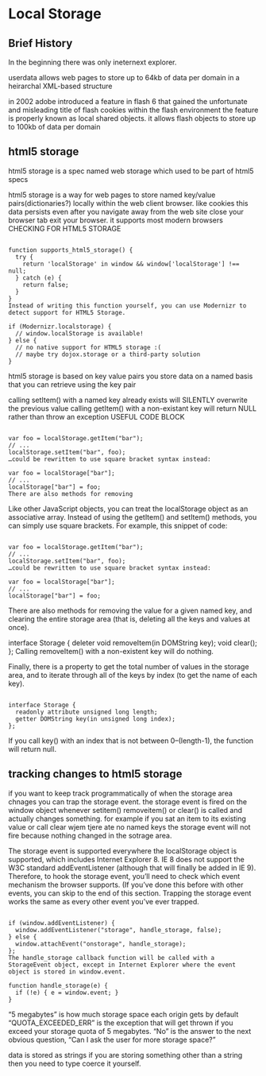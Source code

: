 # Local Storage

## Brief History

In the beginning there was only ineternext explorer.

userdata allows web pages to store up to 64kb of data per domain in a heirarchal XML-based structure

in 2002 adobe introduced a feature in flash 6 that gained the unfortunate and misleading title of flash cookies within the flash environment the feature is properly known as local shared objects. it allows flash objects to store up to 100kb of data per domain

## html5 storage

html5 storage is a spec named web storage which used to be part of html5 specs

html5 storage is a way for web pages to store named key/value pairs(dictionaries?) locally within the web client browser.
like cookies this data persists even after you navigate away from the web site close your browser tab exit your browser. it supports most modern browsers
CHECKING FOR HTML5 STORAGE

```JS

function supports_html5_storage() {
  try {
    return 'localStorage' in window && window['localStorage'] !== null;
  } catch (e) {
    return false;
  }
}
Instead of writing this function yourself, you can use Modernizr to detect support for HTML5 Storage.

if (Modernizr.localstorage) {
  // window.localStorage is available!
} else {
  // no native support for HTML5 storage :(
  // maybe try dojox.storage or a third-party solution
}

```

html5 storage is based on key value pairs you store data on a named basis that you can retrieve using the key pair

calling setItem() with a named key already exists will SILENTLY overwrite the previous value
calling getItem() with a non-existant key will return NULL rather than throw an exception
USEFUL CODE BLOCK

```JS

var foo = localStorage.getItem("bar");
// ...
localStorage.setItem("bar", foo);
…could be rewritten to use square bracket syntax instead:

var foo = localStorage["bar"];
// ...
localStorage["bar"] = foo;
There are also methods for removing 

```

Like other JavaScript objects, you can treat the localStorage object as an associative array. Instead of using the getItem() and setItem() methods, you can simply use square brackets. For example, this snippet of code:


```JS

var foo = localStorage.getItem("bar");
// ...
localStorage.setItem("bar", foo);
…could be rewritten to use square bracket syntax instead:

var foo = localStorage["bar"];
// ...
localStorage["bar"] = foo;

```

There are also methods for removing the value for a given named key, and clearing the entire storage area (that is, deleting all the keys and values at once).

interface Storage {
  deleter void removeItem(in DOMString key);
  void clear();
};
Calling removeItem() with a non-existent key will do nothing.

Finally, there is a property to get the total number of values in the storage area, and to iterate through all of the keys by index (to get the name of each key).

```JS

interface Storage {
  readonly attribute unsigned long length;
  getter DOMString key(in unsigned long index);
};

```

If you call key() with an index that is not between 0–(length-1), the function will return null.

## tracking changes to html5 storage

if you want to keep track programmatically of when the storage area chnages you can trap the storage event. the storage event is fired on the window object whenever setitem() removeitem() or clear() is called and actually changes something.
for example if you sat an item to its existing value or call clear wjem tjere ate no named keys the storage event will not fire because nothing changed in the sotrage area.

The storage event is supported everywhere the localStorage object is supported, which includes Internet Explorer 8. IE 8 does not support the W3C standard addEventListener (although that will finally be added in IE 9). Therefore, to hook the storage event, you’ll need to check which event mechanism the browser supports. (If you’ve done this before with other events, you can skip to the end of this section. Trapping the storage event works the same as every other event you’ve ever trapped.

```JS

if (window.addEventListener) {
  window.addEventListener("storage", handle_storage, false);
} else {
  window.attachEvent("onstorage", handle_storage);
};
The handle_storage callback function will be called with a StorageEvent object, except in Internet Explorer where the event object is stored in window.event.

function handle_storage(e) {
  if (!e) { e = window.event; }
}

```

“5 megabytes” is how much storage space each origin gets by default
“QUOTA_EXCEEDED_ERR” is the exception that will get thrown if you exceed your storage quota of 5 megabytes. “No” is the answer to the next obvious question, “Can I ask the user for more storage space?”

data is stored as strings if you are storing something other than a string then you need to type coerce it yourself.


